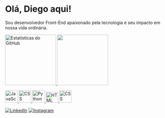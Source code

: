 # Olá, Diego aqui!

Sou desenvolvedor Front-End apaixonado pela tecnologia e seu impacto em nossa vida ordinária. 
<div>
  <a href="https://github.com/diego-cavalcantii">
  <img height="165em" src="https://github-readme-stats.vercel.app/api?username=diego-cavalcantii&show_icons=true&theme=vue-dark" alt="Estatísticas do GitHub"/>
  <img height="165em";" src="https://github-readme-stats.vercel.app/api/top-langs/?username=diego-cavalcantii&layout=compact&theme=vue-dark"/>
  </div style="margin:10px;">



<p>
  <img src="https://cdn-icons-png.flaticon.com/512/5968/5968292.png" alt="JavaScript" width="40" height="40"/>
  <img src="https://cdn1.iconfinder.com/data/icons/programing-development-8/24/react_logo-512.png" alt="CSS" width="40" height="40"/>
  <img src="https://cdn.icon-icons.com/icons2/112/PNG/512/python_18894.png" alt="Python" width="40" height="40"/>
  <img src="https://cdn-icons-png.flaticon.com/512/226/226777.png" alt="HTML" width="40" height="35"/>
  <img src="https://cdn.iconscout.com/icon/free/png-256/free-laravel-2038872-1720085.png" alt="CSS" width="40" height="40"/>
</p>

[![LinkedIn](https://img.shields.io/badge/LinkedIn-0A66C2?style=for-the-badge&logo=linkedin&logoColor=white)](https://www.linkedin.com/in/diego-silva-cavalcanti-a8b2b91a4/)
[![Instagram](https://img.shields.io/badge/Instagram-E4405F?style=for-the-badge&logo=instagram&logoColor=white)](https://www.instagram.com/diiego_cavalcanti/)
